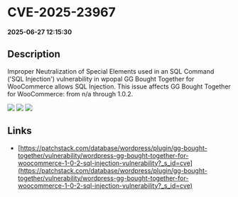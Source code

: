 # CVE-2025-23967

**2025-06-27 12:15:30**

## Description
Improper Neutralization of Special Elements used in an SQL Command ('SQL Injection') vulnerability in wpopal GG Bought Together for WooCommerce allows SQL Injection. This issue affects GG Bought Together for WooCommerce: from n/a through 1.0.2.

![](https://img.shields.io/static/v1?label=Score&message=9.3&color=red)
![](https://img.shields.io/static/v1?label=Severity&message=CRITICAL&color=red)
![](https://img.shields.io/static/v1?label=CWE&message=SQL&color=green)

## Links
- [https://patchstack.com/database/wordpress/plugin/gg-bought-together/vulnerability/wordpress-gg-bought-together-for-woocommerce-1-0-2-sql-injection-vulnerability?_s_id=cve](https://patchstack.com/database/wordpress/plugin/gg-bought-together/vulnerability/wordpress-gg-bought-together-for-woocommerce-1-0-2-sql-injection-vulnerability?_s_id=cve)
